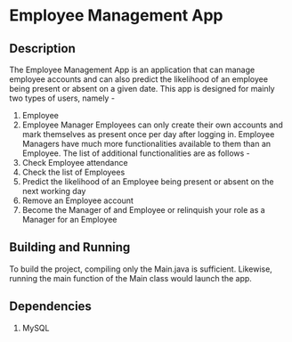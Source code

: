 # Employee Management App
## Description
The Employee Management App is an application that can manage employee accounts and can also predict the likelihood of an employee being present or absent on a given date.
This app is designed for mainly two types of users, namely -
1. Employee
2. Employee Manager
Employees can only create their own accounts and mark themselves as present once per day after logging in.
Employee Managers have much more functionalities available to them than an Employee. The list of additional functionalities are as follows -
1. Check Employee attendance
2. Check the list of Employees
3. Predict the likelihood of an Employee being present or absent on the next working day
4. Remove an Employee account
5. Become the Manager of and Employee or relinquish your role as a Manager for an Employee

## Building and Running
To build the project, compiling only the Main.java is sufficient. Likewise, running the main function of the Main class would launch the app.
## Dependencies
1. MySQL
